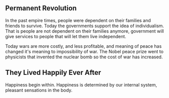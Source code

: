 ## Permanent Revolution

In the past empire times, people were dependent on their families and
friends to survive. Today the governments support the idea of
individualism. That is people are not dependent on their families
anymore, government will give services to people that will let them
live independent.

Today wars are more costly, and less profitable, and meaning of peace
has changed it's meaning to impossibility of war. The Nobel peace
prize went to physicists that invented the nuclear bomb so the cost of
war has increased.

## They Lived Happily Ever After

Happiness begin within. Happiness is determined by our internal
system, pleasant sensations in the body.
